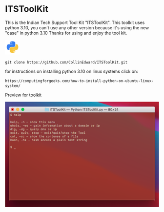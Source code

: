 # ITSToolKit
This is the Indian Tech Support Tool Kit "ITSToolKit".
This toolkit uses python 3.10, you can't use any other version because it's using the new "case" in python 3.10 
Thanks for using and enjoy the tool kit.

![Screenshot](Other-python-icon.png)


```clone
git clone https://github.com/CollinEdward/ITSToolKit.git
```


for instructions on installing python 3.10 on linux systems click on:
```
https://computingforgeeks.com/how-to-install-python-on-ubuntu-linux-system/
```

Preview for toolkit

![Screenshot](Preview.png)
